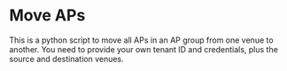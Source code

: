 # Move APs
This is a python script to move all APs in an AP group from one venue to another. You need to provide your own tenant ID and credentials, plus the source and destination venues.
